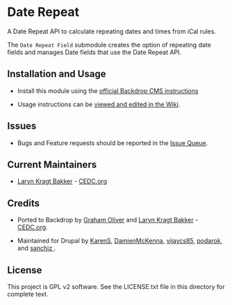 # Date Repeat 

A Date Repeat API to calculate repeating dates and times from iCal rules.

The `Date Repeat Field` submodule creates the option of repeating date fields
and manages Date fields that use the Date Repeat API.

## Installation and Usage

- Install this module using the [official Backdrop CMS instructions](https://backdropcms.org/guide/modules)

- Usage instructions can be [viewed and edited in the Wiki](https://github.com/backdrop-contrib/date_repeat/wiki).

## Issues

 - Bugs and Feature requests should be reported in the [Issue Queue](https://github.com/backdrop-contrib/date_repeat/issues).

## Current Maintainers

 - [Laryn Kragt Bakker](https://github.com/laryn) - [CEDC.org](https://cedc.org)

## Credits

 - Ported to Backdrop by [Graham Oliver](https://github.com/Graham-72) and
   [Laryn Kragt Bakker](https://github.com/laryn) - [CEDC.org](https://cedc.org).

 - Maintained for Drupal by [KarenS](https://www.drupal.org/u/karens), 
   [DamienMcKenna](https://www.drupal.org/u/damienmckenna), 
   [vijaycs85](https://www.drupal.org/u/vijaycs85), 
   [podarok](https://www.drupal.org/u/podarok), and 
   [sanchiz ](https://www.drupal.org/u/sanchiz).

## License

This project is GPL v2 software. See the LICENSE.txt file in this directory for
complete text.
